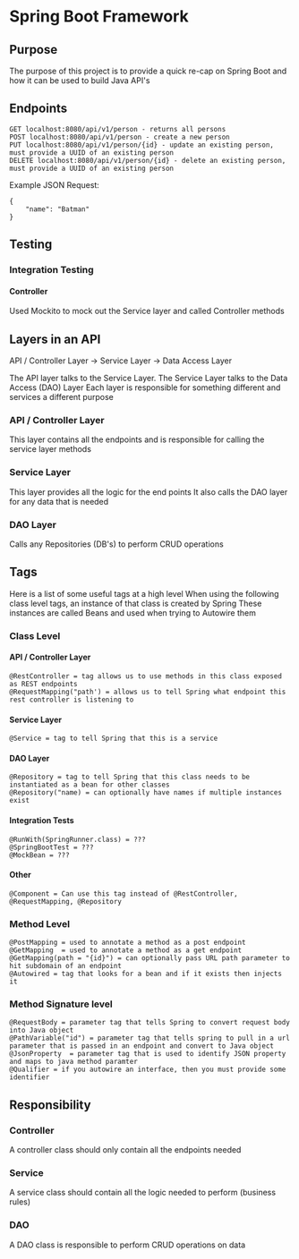 # Spring Boot Framework

## Purpose

The purpose of this project is to provide a quick re-cap on Spring Boot and how it can be used to build Java API's

## Endpoints

```
GET localhost:8080/api/v1/person - returns all persons
POST localhost:8080/api/v1/person - create a new person
PUT localhost:8080/api/v1/person/{id} - update an existing person, must provide a UUID of an existing person
DELETE localhost:8080/api/v1/person/{id} - delete an existing person, must provide a UUID of an existing person
```

Example JSON Request:
```
{
    "name": "Batman"
}
```

## Testing

### Integration Testing

#### Controller

Used Mockito to mock out the Service layer and called Controller methods

## Layers in an API

API / Controller Layer -> Service Layer -> Data Access Layer

The API layer talks to the Service Layer. The Service Layer talks to the Data Access (DAO) Layer
Each layer is responsible for something different and services a different purpose

### API / Controller Layer

This layer contains all the endpoints and is responsible for calling the service layer methods

### Service Layer

This layer provides all the logic for the end points
It also calls the DAO layer for any data that is needed

### DAO Layer

Calls any Repositories (DB's) to perform CRUD operations

## Tags

Here is a list of some useful tags at a high level
When using the following class level tags, an instance of that class is created by Spring
These instances are called Beans and used when trying to Autowire them

### Class Level

#### API / Controller Layer

```
@RestController = tag allows us to use methods in this class exposed as REST endpoints
@RequestMapping("path') = allows us to tell Spring what endpoint this rest controller is listening to
```

#### Service Layer

```
@Service = tag to tell Spring that this is a service
```

#### DAO Layer

```
@Repository = tag to tell Spring that this class needs to be instantiated as a bean for other classes
@Repository("name) = can optionally have names if multiple instances exist
```

#### Integration Tests

```
@RunWith(SpringRunner.class) = ???
@SpringBootTest = ???
@MockBean = ???
```

#### Other

```
@Component = Can use this tag instead of @RestController, @RequestMapping, @Repository
```

### Method Level

```
@PostMapping = used to annotate a method as a post endpoint
@GetMapping  = used to annotate a method as a get endpoint
@GetMapping(path = "{id}") = can optionally pass URL path parameter to hit subdomain of an endpoint
@Autowired = tag that looks for a bean and if it exists then injects it
```

### Method Signature level

```
@RequestBody = parameter tag that tells Spring to convert request body into Java object
@PathVariable("id") = parameter tag that tells spring to pull in a url parameter that is passed in an endpoint and convert to Java object
@JsonProperty  = parameter tag that is used to identify JSON property and maps to java method paramter
@Qualifier = if you autowire an interface, then you must provide some identifier
```

## Responsibility

### Controller

A controller class should only contain all the endpoints needed

### Service

A service class should contain all the logic needed to perform (business rules)

### DAO

A DAO class is responsible to perform CRUD operations on data
